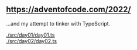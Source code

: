 ## https://adventofcode.com/2022/
...and my attempt to tinker with TypeScript.


[./src/day01/day01.ts](<./src/day01/day01.ts> "day 01")  
[./src/day02/day02.ts](<./src/day02/day02.ts> "day 02")  
